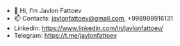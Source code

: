 - 👋 Hi, I’m Javlon Fattoev
- 📫 Contacts: javlonfattoev@gmail.com, +998998916131
- Linkedin: https://www.linkedin.com/in/javlonfattoev/
- Telegram: https://t.me/javlonfattoev

<!---
javlonfattoev/javlonfattoev is a ✨ special ✨ repository because its `README.md` (this file) appears on your GitHub profile.
You can click the Preview link to take a look at your changes.
--->
